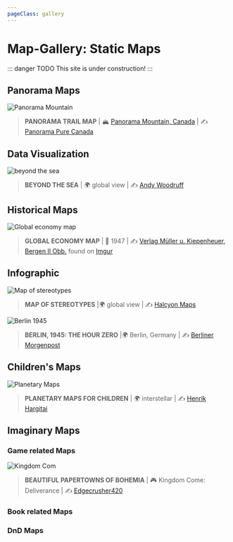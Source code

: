 ```yaml
---
pageClass: gallery
---
```

# Map-Gallery: Static Maps

::: danger TODO
This site is under construction!
:::

## Panorama Maps
![Panorama Mountain](https://www.panoramaresort.com/assets/Winter_2019_20_Trail_Map_website.jpg)

> __PANORAMA TRAIL MAP__ | :mountain_snow:  [Panorama Mountain, Canada](https://www.google.de/maps/@50.44175,-116.2304863,14.01z/data=!5m1!1e4) | :writing_hand:  [Panorama Pure Canada](https://www.panoramaresort.com/assets/Winter_2019_20_Trail_Map.pdf)


## Data Visualization

![beyond the sea](http://andywoodruff.com/blog/wp-content/uploads/2016/03/australia.jpg)

> __BEYOND THE SEA__ | :earth_africa: global view | :writing_hand:  [Andy Woodruff](http://andywoodruff.com/blog/beyond-the-sea/)


## Historical Maps

![Global economy map](https://i.imgur.com/qVBb5dW.jpg)

> __GLOBAL ECONOMY MAP__ | :calendar: 1947 | :writing_hand:  [Verlag Müller u. Kiepenheuer, Bergen II Obb.](http://saarland.digicult-museen.net/objekte/6603) found on [Imgur](https://imgur.com/qVBb5dW)


## Infographic 

![Map of stereotypes](https://images.squarespace-cdn.com/content/v1/55a676ebe4b0e7324c26d410/1459594527468-JYBNEE4XGXV24FB311PR/ke17ZwdGBToddI8pDm48kFIqeyKIx_4CypQkVpvjGEhZw-zPPgdn4jUwVcJE1ZvWQUxwkmyExglNqGp0IvTJZamWLI2zvYWH8K3-s_4yszcp2ryTI0HqTOaaUohrI8PIPVlqm4eRhrC4xHj1sUz6u8KOKL79uYahDQ3N51Lax9cKMshLAGzx4R3EDFOm1kBS/Stereotypes4.jpg?format=1500w)

> __MAP OF STEREOTYPES__ |:earth_africa: global view | :writing_hand:  [Halcyon Maps](https://www.halcyonmaps.com/the-map-of-stereotypes/)


![Berlin 1945](http://visualoop.com/media/2016/03/Stunde-Null-Berlin-1945-1040x676.jpg)

> __BERLIN, 1945: THE HOUR ZERO__ |:earth_africa: Berlin, Germany | :writing_hand:  [Berliner Morgenpost](http://visualoop.com/infographics/berlin-1945-the-hour-zero)


## Children's Maps

![Planetary Maps](https://childrensmaps.files.wordpress.com/2014/11/mars_en_m.jpg)

> __PLANETARY MAPS FOR CHILDREN__ | :earth_africa: interstellar | :writing_hand:  [Henrik Hargitai](https://childrensmaps.wordpress.com/planetary-maps-for-children/)


## Imaginary Maps 

### Game related Maps

![Kingdom Com](https://i.postimg.cc/mchMXZsR/Full-Map-Hi-Res-cut.jpg)

> __BEAUTIFUL PAPERTOWNS OF BOHEMIA__ | :video_game:  Kingdom Come: Deliverance | :writing_hand:  [Edgecrusher420](https://forum.kingdomcomerpg.com/t/all-16-kingdom-come-deliverance-maps-high-resolution-no-markers/66445)


### Book related Maps

### DnD Maps
<!--


https://www.loc.gov/resource/g9930.ct001880/


https://www.youtube.com/watch?time_continue=19&v=3Jhac84QdpA

-->